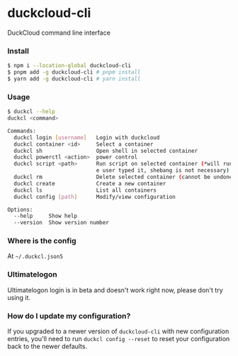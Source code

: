 # duckcloud-cli
DuckCloud command line interface
### Install
```sh
$ npm i --location-global duckcloud-cli
$ pnpm add -g duckcloud-cli # pnpm install
$ yarn add -g duckcloud-cli # yarn install
```
### Usage
```sh
$ duckcl --help
duckcl <command>

Commands:
  duckcl login [username]   Login with duckcloud
  duckcl container <id>     Select a container
  duckcl sh                 Open shell in selected container
  duckcl powerctl <action>  power control
  duckcl script <path>      Run script on selected container (*will run as if th
                            e user typed it, shebang is not necessary)
  duckcl rm                 Delete selected container (cannot be undone)
  duckcl create             Create a new container
  duckcl ls                 List all containers
  duckcl config [path]      Modify/view configuration

Options:
  --help     Show help                                                 [boolean]
  --version  Show version number                                       [boolean]

```
### Where is the config
At `~/.duckcl.json5`
### Ultimatelogon
Ultimatelogon login is in beta and doesn't work right now, please don't try using it.
### How do I update my configuration?
If you upgraded to a newer version of `duckcloud-cli` with new configuration entries,
you'll need to run `duckcl config --reset` to reset your configuration back to
the newer defaults.
